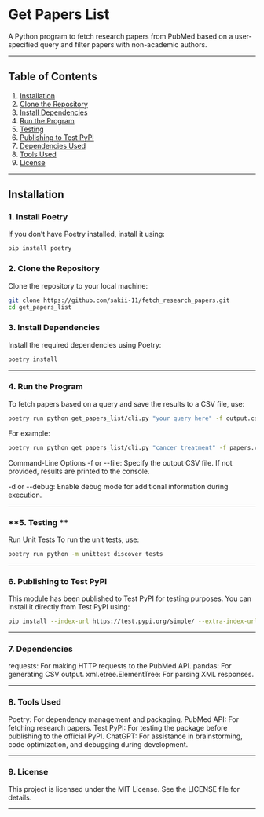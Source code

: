 # Get Papers List

A Python program to fetch research papers from PubMed based on a user-specified query and filter papers with non-academic authors.

---

## Table of Contents
1. [Installation](#installation)
2. [Clone the Repository](#clone-the-repository)
3. [Install Dependencies](#install-dependencies)
4. [Run the Program](#run-the-program)
5. [Testing](#testing)
6. [Publishing to Test PyPI](#publishing-to-test-pypi)
7. [Dependencies Used](#dependencies)
8. [Tools Used](#tools-used)
9. [License](#license)

---

## Installation

### **1. Install Poetry**
If you don’t have Poetry installed, install it using:
```bash
pip install poetry
```

### **2. Clone the Repository**
Clone the repository to your local machine:

```bash
git clone https://github.com/sakii-11/fetch_research_papers.git
cd get_papers_list
```

### **3. Install Dependencies**
Install the required dependencies using Poetry:

```bash
poetry install
```

---

### **4. Run the Program**
To fetch papers based on a query and save the results to a CSV file, use:

```bash
poetry run python get_papers_list/cli.py "your query here" -f output.csv
```

For example:

```bash
poetry run python get_papers_list/cli.py "cancer treatment" -f papers.csv
```

Command-Line Options
-f or --file: Specify the output CSV file. If not provided, results are printed to the console.

-d or --debug: Enable debug mode for additional information during execution.

---

### **5. Testing **
Run Unit Tests
To run the unit tests, use:

```bash
poetry run python -m unittest discover tests
```

---

### **6. Publishing to Test PyPI**
This module has been published to Test PyPI for testing purposes. You can install it directly from Test PyPI using:

```bash
pip install --index-url https://test.pypi.org/simple/ --extra-index-url https://pypi.org/simple/ get-papers-list-sakshi
```

---

### **7. Dependencies**
requests: For making HTTP requests to the PubMed API.
pandas: For generating CSV output.
xml.etree.ElementTree: For parsing XML responses.

---

### **8. Tools Used**
Poetry: For dependency management and packaging.
PubMed API: For fetching research papers.
Test PyPI: For testing the package before publishing to the official PyPI.
ChatGPT: For assistance in brainstorming, code optimization, and debugging during development.

---

### **9. License**
This project is licensed under the MIT License. See the LICENSE file for details.

---


